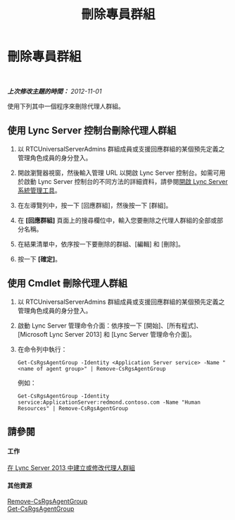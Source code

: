﻿---
title: 刪除專員群組
TOCTitle: 刪除專員群組
ms:assetid: df385fd1-62f4-42b7-a349-4eb38dea50c8
ms:mtpsurl: https://technet.microsoft.com/zh-tw/library/Gg182597(v=OCS.15)
ms:contentKeyID: 49292563
ms.date: 08/24/2015
mtps_version: v=OCS.15
ms.translationtype: HT
---

# 刪除專員群組

 

_**上次修改主題的時間：** 2012-11-01_

使用下列其中一個程序來刪除代理人群組。

## 使用 Lync Server 控制台刪除代理人群組

1.  以 RTCUniversalServerAdmins 群組成員或支援回應群組的某個預先定義之管理角色成員的身分登入。

2.  開啟瀏覽器視窗，然後輸入管理 URL 以開啟 Lync Server 控制台。如需可用於啟動 Lync Server 控制台的不同方法的詳細資料，請參閱[開啟 Lync Server 系統管理工具](lync-server-2013-open-lync-server-administrative-tools.md)。

3.  在左導覽列中，按一下 \[回應群組\]，然後按一下 \[群組\]。

4.  在 **\[回應群組\]** 頁面上的搜尋欄位中，輸入您要刪除之代理人群組的全部或部分名稱。

5.  在結果清單中，依序按一下要刪除的群組、\[編輯\] 和 \[刪除\]。

6.  按一下 **\[確定\]**。

## 使用 Cmdlet 刪除代理人群組

1.  以 RTCUniversalServerAdmins 群組成員或支援回應群組的某個預先定義之管理角色成員的身分登入。

2.  啟動 Lync Server 管理命令介面：依序按一下 \[開始\]、\[所有程式\]、\[Microsoft Lync Server 2013\] 和 \[Lync Server 管理命令介面\]。

3.  在命令列中執行：
    
        Get-CsRgsAgentGroup -Identity <Application Server service> -Name "<name of agent group>" | Remove-CsRgsAgentGroup
    
    例如：
    
        Get-CsRgsAgentGroup -Identity service:ApplicationServer:redmond.contoso.com -Name "Human Resources" | Remove-CsRgsAgentGroup

## 請參閱

#### 工作

[在 Lync Server 2013 中建立或修改代理人群組](lync-server-2013-create-or-modify-an-agent-group.md)  

#### 其他資源

[Remove-CsRgsAgentGroup](remove-csrgsagentgroup.md)  
[Get-CsRgsAgentGroup](get-csrgsagentgroup.md)

